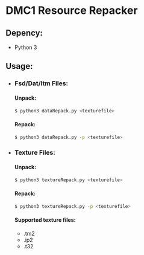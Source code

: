 # DMC1 Resource Repacker

## Depency:
* Python 3

## Usage:
* ### Fsd/Dat/Itm Files:

   #### Unpack:
    ```bash
    $ python3 dataRepack.py <texturefile>
    ```
    #### Repack:
    ```bash
    $ python3 dataRepack.py -p <texturefile>
    ```

* ### Texture Files:

    #### Unpack:
    ```bash
    $ python3 textureRepack.py <texturefile>
    ```
    #### Repack:
    ```bash
    $ python3 textureRepack.py -p <texturefile>
    ```

    #### Supported texture files:
    - .tm2
    - .ip2
    - .t32

